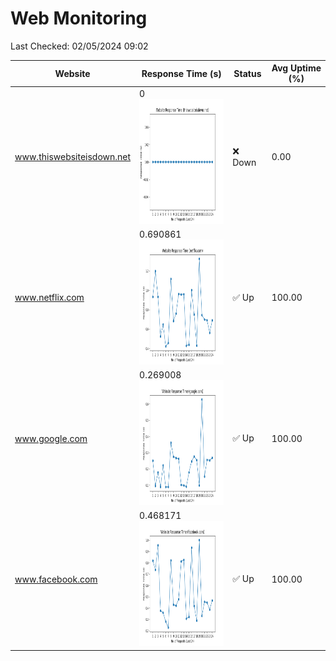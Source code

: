 # Web Monitoring

Last Checked: 02/05/2024 09:02

| Website | Response Time (s) | Status | Avg Uptime (%) |
|---------|-------------------|--------|----------------|
| www.thiswebsiteisdown.net | 0 <br> <img src="graph/thiswebsiteisdown.net.png" alt="Graph" width="200" height="200">  | ❌ Down | 0.00 |
| www.netflix.com | 0.690861 <br> <img src="graph/netflix.com.png" alt="Graph" width="200" height="200">  | ✅ Up | 100.00 |
| www.google.com | 0.269008 <br> <img src="graph/google.com.png" alt="Graph" width="200" height="200">  | ✅ Up | 100.00 |
| www.facebook.com | 0.468171 <br> <img src="graph/facebook.com.png" alt="Graph" width="200" height="200">  | ✅ Up | 100.00 |

